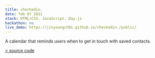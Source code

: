 ```yaml
---
title: checkedin.
date: feb 07 2021
stack: HTML/CSS, JavaScript, Day.js
hackathon: no
live_demo: https://jinyoungch0i.github.io/checkedin./public/
---
```


A calendar that reminds users when to get in touch with saved contacts.

[> source code](https://github.com/jinyoungch0i/checkedin.)
